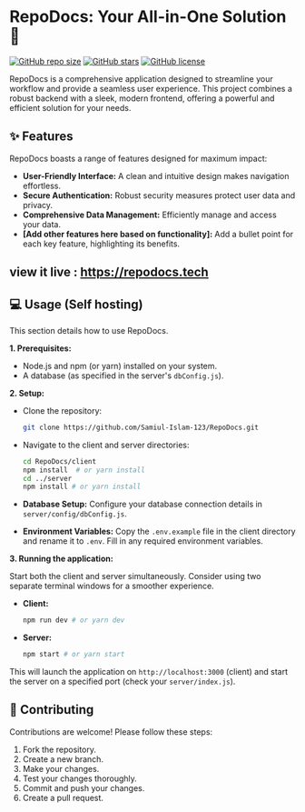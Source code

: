 # RepoDocs: Your All-in-One Solution 🚀

[![GitHub repo size](https://img.shields.io/github/repo-size/Samiul-Islam-123/RepoDocs?style=flat-square)](https://github.com/Samiul-Islam-123/RepoDocs)
[![GitHub stars](https://img.shields.io/github/stars/Samiul-Islam-123/RepoDocs?style=flat-square)](https://github.com/Samiul-Islam-123/RepoDocs/stargazers)
[![GitHub license](https://img.shields.io/github/license/Samiul-Islam-123/RepoDocs?style=flat-square)](https://github.com/Samiul-Islam-123/RepoDocs/blob/main/LICENSE)


RepoDocs is a comprehensive application designed to streamline your workflow and provide a seamless user experience.  This project combines a robust backend with a sleek, modern frontend, offering a powerful and efficient solution for your needs.

## ✨ Features

RepoDocs boasts a range of features designed for maximum impact:

* **User-Friendly Interface:**  A clean and intuitive design makes navigation effortless.
* **Secure Authentication:**  Robust security measures protect user data and privacy.
* **Comprehensive Data Management:** Efficiently manage and access your data.
* **[Add other features here based on functionality]:**  Add a bullet point for each key feature, highlighting its benefits.


## view it live : https://repodocs.tech

## 💻 Usage (Self hosting)

This section details how to use RepoDocs.

**1. Prerequisites:**

* Node.js and npm (or yarn) installed on your system.
* A database (as specified in the server's `dbConfig.js`).

**2. Setup:**

* Clone the repository:
  ```bash
  git clone https://github.com/Samiul-Islam-123/RepoDocs.git
  ```

* Navigate to the client and server directories:

  ```bash
  cd RepoDocs/client
  npm install  # or yarn install
  cd ../server
  npm install # or yarn install
  ```


* **Database Setup:** Configure your database connection details in `server/config/dbConfig.js`.

* **Environment Variables:** Copy the `.env.example` file in the client directory and rename it to `.env`. Fill in any required environment variables.


**3. Running the application:**

Start both the client and server simultaneously. Consider using two separate terminal windows for a smoother experience.

* **Client:**
   ```bash
   npm run dev # or yarn dev
   ```

* **Server:**
   ```bash
   npm start # or yarn start
   ```

This will launch the application on `http://localhost:3000` (client) and start the server on a specified port (check your `server/index.js`).





## 🤝 Contributing

Contributions are welcome! Please follow these steps:

1. Fork the repository.
2. Create a new branch.
3. Make your changes.
4. Test your changes thoroughly.
5. Commit and push your changes.
6. Create a pull request.
